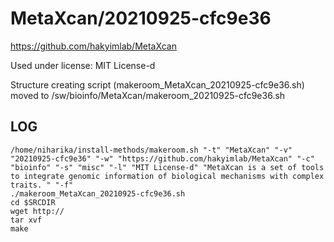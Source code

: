 MetaXcan/20210925-cfc9e36
========================

<https://github.com/hakyimlab/MetaXcan>

Used under license:
MIT License-d


Structure creating script (makeroom_MetaXcan_20210925-cfc9e36.sh) moved to /sw/bioinfo/MetaXcan/makeroom_20210925-cfc9e36.sh

LOG
---

    /home/niharika/install-methods/makeroom.sh "-t" "MetaXcan" "-v" "20210925-cfc9e36" "-w" "https://github.com/hakyimlab/MetaXcan" "-c" "bioinfo" "-s" "misc" "-l" "MIT License-d" "MetaXcan is a set of tools to integrate genomic information of biological mechanisms with complex traits. " "-f"
    ./makeroom_MetaXcan_20210925-cfc9e36.sh
    cd $SRCDIR
    wget http://
    tar xvf 
    make

